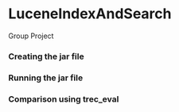 # LuceneIndexAndSearch

Group Project

### Creating the jar file



### Running the jar file



### Comparison using trec_eval


